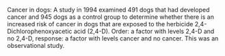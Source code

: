Cancer in dogs: A study in 1994 examined 491 dogs that had developed cancer and 945 dogs as a control group to determine whether there is an increased risk of cancer in dogs that are exposed to the herbicide 2,4-Dichlorophenoxyacetic acid (2,4-D). Order: a factor with levels 2,4-D and no 2,4-D, response: a factor with levels cancer and no cancer. This was an observational study.
